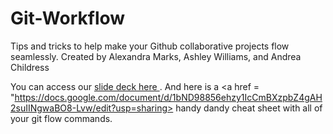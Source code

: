 # Git-Workflow
Tips and tricks to help make your Github collaborative projects flow seamlessly.
Created by Alexandra Marks, Ashley Williams, and Andrea Childress

You can access our <a href = "https://docs.google.com/presentation/d/1ZsFZfb3sz3k0gOwkE1jJwFzz2MPSA0oBCr7xpUVRyJk/edit?usp=sharing"> slide deck here </a>.
And here is a <a href = "https://docs.google.com/document/d/1bND98856ehzy1IcCmBXzpbZ4gAH2suIINgwaBO8-Lvw/edit?usp=sharing> handy dandy cheat sheet </a> with all of your git flow commands.
